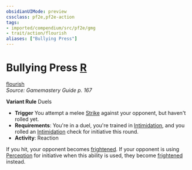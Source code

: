 ```yaml
---
obsidianUIMode: preview
cssclass: pf2e,pf2e-action
tags:
- imported/compendium/src/pf2e/gmg
- trait/action/flourish
aliases: ["Bullying Press"]
---
```

# Bullying Press [R](chapter-9-playing-the-game.md#Actions "Reaction")
[flourish](flourish.md)  
*Source: Gamemastery Guide p. 167*  

**Variant Rule** Duels
- **Trigger** You attempt a melee [Strike](strike.md) against your opponent, but haven't rolled yet.
- **Requirements**: You're in a duel, you're trained in [Intimidation](../../compendium/skills.md#Intimidation), and you rolled an [Intimidation](../../compendium/skills.md#Intimidation) check for initiative this round.
- **Activity**: Reaction

If you hit, your opponent becomes [frightened](conditions.md#Frightened). If your opponent is using [Perception](../../compendium/skills.md#Perception) for initiative when this ability is used, they become [frightened](conditions.md#Frightened) instead.